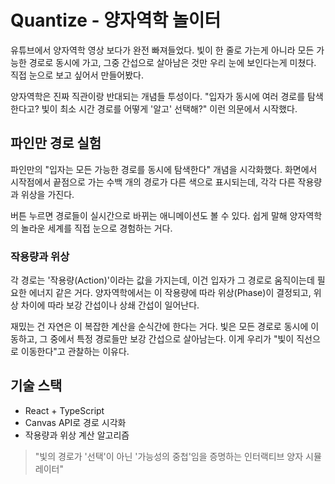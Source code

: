# Quantize - 양자역학 놀이터

유튜브에서 양자역학 영상 보다가 완전 빠져들었다. 빛이 한 줄로 가는게 아니라 모든 가능한 경로로 동시에 가고, 그중 간섭으로 살아남은 것만 우리 눈에 보인다는게 미쳤다. 직접 눈으로 보고 싶어서 만들어봤다.

양자역학은 진짜 직관이랑 반대되는 개념들 투성이다. "입자가 동시에 여러 경로를 탐색한다고? 빛이 최소 시간 경로를 어떻게 '알고' 선택해?" 이런 의문에서 시작했다.

## 파인만 경로 실험

파인만의 "입자는 모든 가능한 경로를 동시에 탐색한다" 개념을 시각화했다. 화면에서 시작점에서 끝점으로 가는 수백 개의 경로가 다른 색으로 표시되는데, 각각 다른 작용량과 위상을 가진다.

버튼 누르면 경로들이 실시간으로 바뀌는 애니메이션도 볼 수 있다. 쉽게 말해 양자역학의 놀라운 세계를 직접 눈으로 경험하는 거다.

### 작용량과 위상

각 경로는 '작용량(Action)'이라는 값을 가지는데, 이건 입자가 그 경로로 움직이는데 필요한 에너지 같은 거다. 양자역학에서는 이 작용량에 따라 위상(Phase)이 결정되고, 위상 차이에 따라 보강 간섭이나 상쇄 간섭이 일어난다.

재밌는 건 자연은 이 복잡한 계산을 순식간에 한다는 거다. 빛은 모든 경로로 동시에 이동하고, 그 중에서 특정 경로들만 보강 간섭으로 살아남는다. 이게 우리가 "빛이 직선으로 이동한다"고 관찰하는 이유다.

## 기술 스택

- React + TypeScript
- Canvas API로 경로 시각화
- 작용량과 위상 계산 알고리즘

> "빛의 경로가 '선택'이 아닌 '가능성의 중첩'임을 증명하는 인터랙티브 양자 시뮬레이터"
